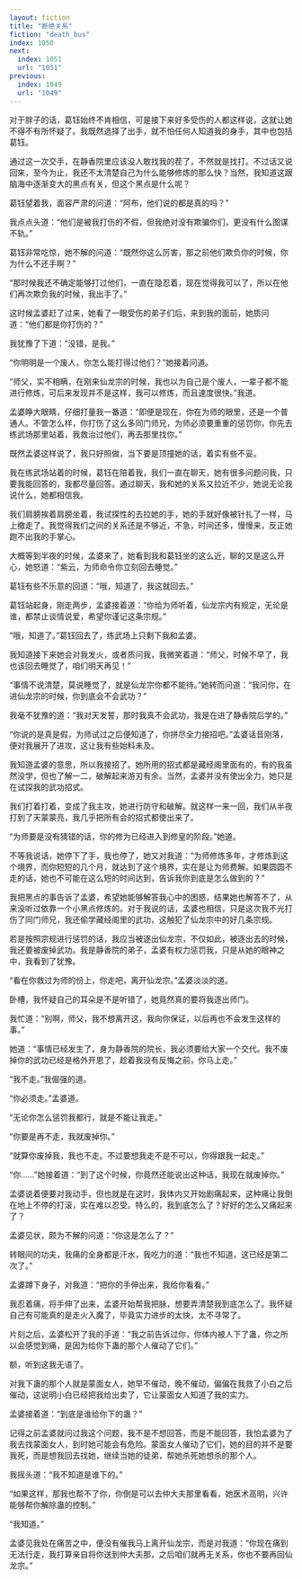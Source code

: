 ```yaml
---
layout: fiction
title: "断绝关系"
fiction: "death_bus"
index: 1050
next:
  index: 1051
  url: "1051"
previous:
  index: 1049
  url: "1049"
---
```

对于胖子的话，葛钰始终不肯相信，可是接下来好多受伤的人都这样说，这就让她不得不有所怀疑了。我既然选择了出手，就不怕任何人知道我的身手，其中也包括葛钰。

通过这一次交手，在静香院里应该没人敢找我的茬了，不然就是找打。不过话又说回来，至今为止，我还不太清楚自己为什么能够修炼的那么快？当然，我知道这跟脑海中逐渐变大的黑点有关，但这个黑点是什么呢？

葛钰望着我，面容严肃的问道：“阿布，他们说的都是真的吗？”

我点点头道：“他们是被我打伤的不假，但我绝对没有欺骗你们，更没有什么图谋不轨。”

葛钰非常吃惊，她不解的问道：“既然你这么厉害，那之前他们欺负你的时候，你为什么不还手啊？”

“那时候我还不确定能够打过他们，一直在隐忍着，现在觉得我可以了，所以在他们再次欺负我的时候，我出手了。”

这时候孟婆赶了过来，她看了一眼受伤的弟子们后，来到我的面前，她质问道：“他们都是你打伤的？”

我犹豫了下道：“没错，是我。”

“你明明是一个废人，你怎么能打得过他们？”她接着问道。

“师父，实不相瞒，在刚来仙龙宗的时候，我也以为自己是个废人，一辈子都不能进行修炼，可后来发现并不是这样，我可以修炼，而且速度很快。”我道。

孟婆睁大眼睛，仔细打量我一番道：“即便是现在，你在为师的眼里，还是一个普通人。不管怎么样，你打伤了这么多同门师兄，为师必须要重重的惩罚你，你先去练武场那里站着，我救治过他们，再去那里找你。”

既然孟婆这样说了，我只好照做，当下要是顶撞她的话，着实有些不妥。

我在练武场站着的时候，葛钰在陪着我，我们一直在聊天，她有很多问题问我，只要我能回答的，我都尽量回答。通过聊天，我和她的关系又拉近不少，她说无论我说什么，她都相信我。

我们肩膀挨着肩膀坐着，我试探性的去拉她的手，她的手就好像被针扎了一样，马上撤走了。我觉得我们之间的关系还是不够近，不急，时间还多，慢慢来，反正她跑不出我的手掌心。

大概等到半夜的时候，孟婆来了，她看到我和葛钰坐的这么近，聊的又是这么开心，她怒道：“紫云，为师命令你立刻回去睡觉。”

葛钰有些不乐意的回道：“哦，知道了，我这就回去。”

葛钰站起身，刚走两步，孟婆接着道：“你给为师听着，仙龙宗内有规定，无论是谁，都禁止谈情说爱，希望你谨记这条宗规。”

“哦，知道了。”葛钰回去了，练武场上只剩下我和孟婆。

我知道接下来她会对我发火，或者质问我，我微笑着道：“师父，时候不早了，我也该回去睡觉了，咱们明天再见！”

“事情不说清楚，莫说睡觉了，就是仙龙宗你都不能待。”她转而问道：“我问你，在进仙龙宗的时候，你到底会不会武功？”

我毫不犹豫的道：“我对天发誓，那时我真不会武功，我是在进了静香院后学的。”

“你说的是真是假，为师试过之后便知道了，你拼尽全力接招吧。”孟婆话音刚落，便对我展开了进攻，这让我有些始料未及。

我知道孟婆的意思，所以我接招了。她所用的招式都是藏经阁里面有的，有的我虽然没学，但也了解一二，破解起来游刃有余。当然，孟婆并没有使出全力，她只是在试探我的武功招式。

我们打着打着，变成了我主攻，她进行防守和破解。就这样一来一回，我们从半夜打到了天蒙蒙亮，我几乎把所有会的招式都使出来了。

“为师要是没有猜错的话，你的修为已经进入到修皇的阶段。”她道。

不等我说话，她停下了手，我也停了，她又对我道：“为师修炼多年，才修炼到这个境界，而你短短的几个月，就达到了这个境界，实在是让为师费解。如果圆圆不走的话，她也不可能在这么短的时间达到，告诉我你到底是怎么做到的？”

我把黑点的事告诉了孟婆，希望她能够解答我心中的困惑，结果她也解答不了，从来没听过依靠一个小黑点修炼的。对于我说的话，孟婆也相信，只是这次我不光打伤了同门师兄，我还偷学藏经阁里的武功，这触犯了仙龙宗中的好几条宗规。

若是按照宗规进行惩罚的话，我应当被逐出仙龙宗，不仅如此，被逐出去的时候，我还要被废掉武功。我是静香院的弟子，孟婆有权力惩罚我，只是从她的眼神之中，我看到了犹豫。

“看在你救过为师的份上，你走吧，离开仙龙宗。”孟婆淡淡的道。

卧槽，我怀疑自己的耳朵是不是听错了，她竟然真的要将我逐出师门。

我忙道：“别啊，师父，我不想离开这，我向你保证，以后再也不会发生这样的事。”

她道：“事情已经发生了，身为静香院的院长，我必须要给大家一个交代。我不废掉你的武功已经是格外开恩了，趁着我没有反悔之前，你马上走。”

“我不走。”我倔强的道。

“你必须走。”孟婆道。

“无论你怎么惩罚我都行，就是不能让我走。”

“你要是再不走，我就废掉你。”

“就算你废掉我，我也不走。不过要想我走不是不可以，你得跟我一起走。”

“你……”她接着道：“到了这个时候，你竟然还能说出这种话，我现在就废掉你。”

孟婆说着便要对我动手，但也就是在这时，我体内又开始剧痛起来，这种痛让我倒在地上不停的打滚，实在难以忍受。特么的，我到底怎么了？好好的怎么又痛起来了？

孟婆见状，颇为不解的问道：“你这是怎么了？”

转眼间的功夫，我痛的全身都是汗水，我吃力的道：“我也不知道，这已经是第二次了。”

孟婆蹲下身子，对我道：“把你的手伸出来，我给你看看。”

我忍着痛，将手伸了出来，孟婆开始帮我把脉，想要弄清楚我到底怎么了。我怀疑自己有可能真的是走火入魔了，毕竟实力进步的太快，太不寻常了。

片刻之后，孟婆松开了我的手道：“我之前告诉过你，你体内被人下了蛊，你之所以会感觉到痛，是因为给你下蛊的那个人催动了它们。”

额，听到这我无语了。

对我下蛊的那个人就是蒙面女人，她早不催动，晚不催动，偏偏在我救了小白之后催动，这说明小白已经把我给出卖了，它让蒙面女人知道了我的实力。

孟婆接着道：“到底是谁给你下的蛊？”

记得之前孟婆就问过我这个问题，我不是不想回答，而是不能回答，我怕孟婆为了我去找蒙面女人，到时她可能会有危险。蒙面女人催动了它们，她的目的并不是要我死，而是想我回去找她，继续当她的徒弟，帮她杀死她想杀的那个人。

我摇头道：“我不知道是谁下的。”

“如果这样，那我也帮不了你，你倒是可以去仲大夫那里看看，她医术高明，兴许能够帮你解除蛊的控制。”

“我知道。”

孟婆见我处在痛苦之中，便没有催我马上离开仙龙宗，而是对我道：“你现在痛到无法行走，我打算亲自将你送到仲大夫那，之后咱们就再无关系，你也不要再回仙龙宗。”